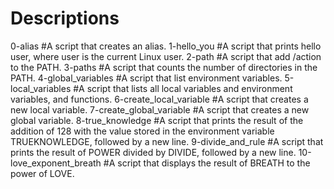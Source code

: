 # Descriptions

0-alias #A script that creates an alias.
1-hello_you #A script that prints hello user, where user is the current Linux user.
2-path #A script that add /action to the PATH.
3-paths #A script that counts the number of directories in the PATH.
4-global_variables #A script that list environment variables.
5-local_variables #A script that lists all local variables and environment variables, and functions.
6-create_local_variable #A script that creates a new local variable.
7-create_global_variable #A script that creates a new global variable.
8-true_knowledge #A script that prints the result of the addition of 128 with the value stored in the environment variable TRUEKNOWLEDGE, followed by a new line.
9-divide_and_rule #A script that prints the result of POWER divided by DIVIDE, followed by a new line.
10-love_exponent_breath #A script that displays the result of BREATH to the power of LOVE.